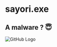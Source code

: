 # sayori.exe
## A malware ? 😇
![GitHub Logo](https://user-images.githubusercontent.com/7049470/38403653-6b668a9a-393b-11e8-8a55-de4228b0d7b2.png)

